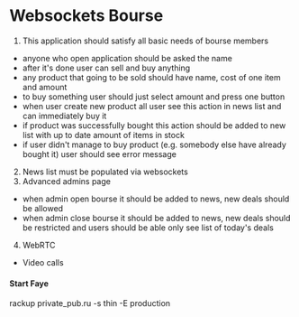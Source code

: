 # Websockets Bourse

1. This application should satisfy all basic needs of bourse members
  * anyone who open application should be asked the name
  * after it's done user can sell and buy anything
  * any product that going to be sold should have name, cost of one item and amount
  * to buy something user should just select amount and press one button
  * when user create new product all user see this action in news list and can immediately buy it
  * if product was successfully bought this action should be added to new list with up to date amount of items in stock
  * if user didn't manage to buy product (e.g. somebody else have already bought it) user should see error message
2. News list must be populated via websockets
3. Advanced admins page
  * when admin open bourse it should be added to news, new deals should be allowed
  * when admin close bourse it should be added to news, new deals should be restricted and users should be able only see list of today's deals
4. WebRTC
  * Video calls

#### Start Faye

  rackup private_pub.ru -s thin -E production